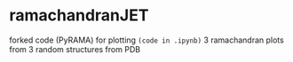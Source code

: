 # ramachandranJET
forked code (PyRAMA) for plotting `(code in .ipynb)` 3 ramachandran plots from 3 random structures from PDB
